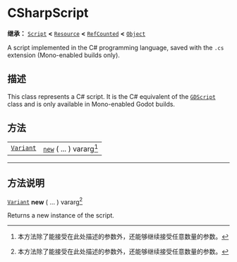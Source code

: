 <!-- ⚠ 请勿编辑本文件 ⚠ -->
<!-- 本文档使用脚本从 WeDot 引擎源码仓库生成。 -->
<!-- 生成脚本：https://github.com/WeDot-Engine/WeDot/tree/4.3/doc/tools/make_md.py； -->
<!-- 原文件：https://github.com/WeDot-Engine/WeDot/tree/4.3/modules/mono/doc_classes/CSharpScript.xml。 -->

<div id="_class_csharpscript"></div>

# CSharpScript

**继承：** [`Script`](class_script.md) **<** [`Resource`](class_resource.md) **<** [`RefCounted`](class_refcounted.md) **<** [`Object`](class_object.md)

A script implemented in the C# programming language, saved with the `.cs` extension (Mono-enabled builds only).

## 描述

This class represents a C# script. It is the C# equivalent of the [`GDScript`](class_gdscript.md) class and is only available in Mono-enabled Godot builds.

## 方法

|||
|:-:|:--|
| [`Variant`](class_variant.md) | [`new`](class_csharpscript.md#class_csharpscript_method_new) ( ... ) vararg[^vararg] |

<!-- rst-class:: classref-section-separator -->

---

## 方法说明

<div id="_class_csharpscript_method_new"></div>

[`Variant`](class_variant.md) **new** ( ... ) vararg[^vararg]<div id="class_csharpscript_method_new"></div>

Returns a new instance of the script.

[^virtual]: 本方法通常需要用户覆盖才能生效。
[^const]: 本方法无副作用，不会修改该实例的任何成员变量。
[^vararg]: 本方法除了能接受在此处描述的参数外，还能够继续接受任意数量的参数。
[^constructor]: 本方法用于构造某个类型。
[^static]: 调用本方法无需实例，可直接使用类名进行调用。
[^operator]: 本方法描述的是使用本类型作为左操作数的有效运算符。
[^bitfield]: 这个值是由下列位标志构成位掩码的整数。
[^void]: 无返回值。
